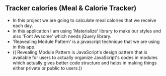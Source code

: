 ## Tracker calories (Meal & Calorie Tracker)
- In this project we are going to calculate meal calories that we receive each day.
- in this application I am using 'Materialize' library to make our styles and also 'Font Awsome' which needs jQuery library.
- 'Reavealing Module Pattern' is a javascript technique that we are using in this app.
- (( Revealing Module Pattern is JavaScript's design pattern that is available for users to actually organize JavaScript's codes in modules which actually gives better code structure and helps in making things either private or public to users.))
